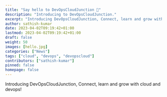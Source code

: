 ```yaml
---
title: "Say hello to DevOpsCloudJunction 👋"
description: "Introducing to DevOpsCloudJunction."
excerpt: "Introducing DevOpsCloudJunction, Connect, learn and grow with cloud and devops!"
author: sathish-kumar
date: 2023-04-02T09:19:42+01:00
lastmod: 2023-04-02T09:19:42+01:00
draft: false
weight: 50
images: [hello.jpg]
categories: ["News"]
tags: ["cloud", "devops", "devopscloud"]
contributors: ["sathish-kumar"]
pinned: false
homepage: false
---
```


Introducing DevOpsCloudJunction, Connect, learn and grow with cloud and devops!
